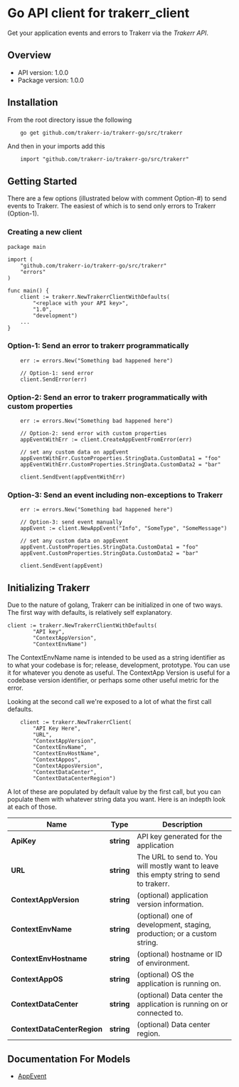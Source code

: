 # Go API client for trakerr_client

Get your application events and errors to Trakerr via the *Trakerr API*.

## Overview
- API version: 1.0.0
- Package version: 1.0.0

## Installation
From the root directory issue the following
```bash
    go get github.com/trakerr-io/trakerr-go/src/trakerr
```

And then in your imports add this

```golang
    import "github.com/trakerr-io/trakerr-go/src/trakerr"

```
## Getting Started

There are a few options (illustrated below with comment Option-#) to send events to Trakerr. The easiest of
which is to send only errors to Trakerr (Option-1).

### Creating a new client


```golang
package main

import (
	"github.com/trakerr-io/trakerr-go/src/trakerr"
	"errors"
)

func main() {
	client := trakerr.NewTrakerrClientWithDefaults(
		"<replace with your API key>",
		"1.0",
		"development")
    ...
}
```

### Option-1: Send an error to trakerr programmatically
```golang
	err := errors.New("Something bad happened here")

	// Option-1: send error
	client.SendError(err)
```

### Option-2: Send an error to trakerr programmatically with custom properties
```golang
	err := errors.New("Something bad happened here")

	// Option-2: send error with custom properties
	appEventWithErr := client.CreateAppEventFromError(err)

	// set any custom data on appEvent
	appEventWithErr.CustomProperties.StringData.CustomData1 = "foo"
	appEventWithErr.CustomProperties.StringData.CustomData2 = "bar"

	client.SendEvent(appEventWithErr)
```

### Option-3: Send an event including non-exceptions to Trakerr
```golang
	err := errors.New("Something bad happened here")

	// Option-3: send event manually
	appEvent := client.NewAppEvent("Info", "SomeType", "SomeMessage")

	// set any custom data on appEvent
	appEvent.CustomProperties.StringData.CustomData1 = "foo"
	appEvent.CustomProperties.StringData.CustomData2 = "bar"

	client.SendEvent(appEvent)
```

## Initializing Trakerr
Due to the nature of golang, Trakerr can be initialized in one of two ways. The first way with defaults, is relatively self explanatory.
```golang
client := trakerr.NewTrakerrClientWithDefaults(
		"API key",
		"ContextAppVersion",
		"ContextEnvName")
```
The ContextEnvName name is intended to be used as a string identifier as to what your codebase is for; release, development, prototype. You can use it for whatever you denote as useful. The ContextApp Version is useful for a codebase version identifier, or perhaps some other useful metric for the error.

Looking at the second call we're exposed to a lot of what the first call defaults.

```golang
    client := trakerr.NewTrakerrClient(
        "API Key Here",
        "URL",
        "ContextAppVersion",
        "ContextEnvName",
        "ContextEnvHostName",
        "ContextAppos",
        "ContextApposVersion",
        "ContextDataCenter",
        "ContextDataCenterRegion")
```
A lot of these are populated by default value by the first call, but you can populate them with whatever string data you want. Here is an indepth look at each of those.

Name | Type | Description 
------------ | ------------- | ------------- 
**ApiKey** | **string** | API key generated for the application
**URL** | **string** | The URL to send to. You will mostly want to leave this empty string to send to trakerr.
**ContextAppVersion** | **string** | (optional) application version information.
**ContextEnvName** | **string** | (optional) one of development, staging, production; or a custom string.
**ContextEnvHostname** | **string** | (optional) hostname or ID of environment.
**ContextAppOS** | **string** | (optional) OS the application is running on.
**ContextDataCenter** | **string** | (optional) Data center the application is running on or connected to.
**ContextDataCenterRegion** | **string** | (optional) Data center region.

## Documentation For Models

 - [AppEvent](https://github.com/trakerr-io/trakerr-go/blob/master/src/trakerr/docs/AppEvent.md)




